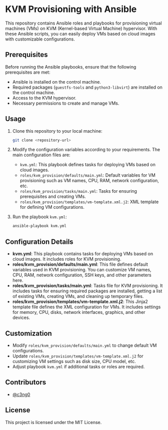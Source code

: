 # KVM Provisioning with Ansible

This repository contains Ansible roles and playbooks for provisioning virtual machines (VMs) on KVM (Kernel-based Virtual Machine) hypervisor. With these Ansible scripts, you can easily deploy VMs based on cloud images with customizable configurations.

## Prerequisites

Before running the Ansible playbooks, ensure that the following prerequisites are met:

- Ansible is installed on the control machine.
- Required packages (`guestfs-tools` and `python3-libvirt`) are installed on the control machine.
- Access to the KVM hypervisor.
- Necessary permissions to create and manage VMs.

## Usage

1. Clone this repository to your local machine:

    ```bash
    git clone <repository-url>
    ```

2. Modify the configuration variables according to your requirements. The main configuration files are:
    - `kvm.yml`: This playbook defines tasks for deploying VMs based on cloud images.
    - `roles/kvm_provision/defaults/main.yml`: Default variables for VM provisioning such as VM names, CPU, RAM, network configuration, etc.
    - `roles/kvm_provision/tasks/main.yml`: Tasks for ensuring prerequisites and creating VMs.
    - `roles/kvm_provision/templates/vm-template.xml.j2`: XML template for defining VM configurations.

3. Run the playbook `kvm.yml`:

    ```bash
    ansible-playbook kvm.yml
    ```

## Configuration Details

- **kvm.yml**: This playbook contains tasks for deploying VMs based on cloud images. It includes roles for KVM provisioning.
- **roles/kvm_provision/defaults/main.yml**: This file defines default variables used in KVM provisioning. You can customize VM names, CPU, RAM, network configuration, SSH keys, and other parameters here.
- **roles/kvm_provision/tasks/main.yml**: Tasks file for KVM provisioning. It includes tasks for ensuring required packages are installed, getting a list of existing VMs, creating VMs, and cleaning up temporary files.
- **roles/kvm_provision/templates/vm-template.xml.j2**: This Jinja2 template file defines the XML configuration for VMs. It includes settings for memory, CPU, disks, network interfaces, graphics, and other devices.

## Customization

- Modify `roles/kvm_provision/defaults/main.yml` to change default VM configurations.
- Update `roles/kvm_provision/templates/vm-template.xml.j2` for customizing VM settings such as disk size, CPU model, etc.
- Adjust playbook `kvm.yml` if additional tasks or roles are required.

## Contributors

- [@c3ng0](https://github.com/c3ng0)

## License

This project is licensed under the MIT License.

